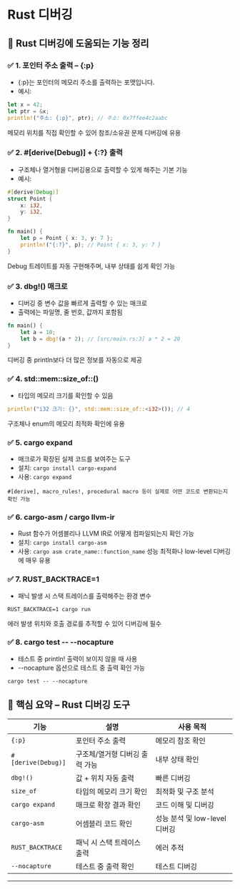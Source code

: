 # Rust 디버깅
## 🧠 Rust 디버깅에 도움되는 기능 정리
### ✅ 1. 포인터 주소 출력 – {:p}
- {:p}는 포인터의 메모리 주소를 출력하는 포맷입니다.
- 예시:
```rust
let x = 42;
let ptr = &x;
println!("주소: {:p}", ptr); // 주소: 0x7ffee4c2aabc
```
메모리 위치를 직접 확인할 수 있어 참조/소유권 문제 디버깅에 유용


### ✅ 2. #[derive(Debug)] + {:?} 출력
- 구조체나 열거형을 디버깅용으로 출력할 수 있게 해주는 기본 기능
- 예시:
```rust
#[derive(Debug)]
struct Point {
    x: i32,
    y: i32,
}

fn main() {
    let p = Point { x: 3, y: 7 };
    println!("{:?}", p); // Point { x: 3, y: 7 }
}
```

Debug 트레이트를 자동 구현해주며, 내부 상태를 쉽게 확인 가능


### ✅ 3. dbg!() 매크로
- 디버깅 중 변수 값을 빠르게 출력할 수 있는 매크로
- 출력에는 파일명, 줄 번호, 값까지 포함됨
```rust
fn main() {
    let a = 10;
    let b = dbg!(a * 2); // [src/main.rs:3] a * 2 = 20
}
```

디버깅 중 println보다 더 많은 정보를 자동으로 제공


### ✅ 4. std::mem::size_of::<T>()
- 타입의 메모리 크기를 확인할 수 있음
```rust
println!("i32 크기: {}", std::mem::size_of::<i32>()); // 4
```

구조체나 enum의 메모리 최적화 확인에 유용


### ✅ 5. cargo expand
- 매크로가 확장된 실제 코드를 보여주는 도구
- 설치: `cargo install cargo-expand`
- 사용: `cargo expand`
```
#[derive], macro_rules!, procedural macro 등이 실제로 어떤 코드로 변환되는지 확인 가능
```

### ✅ 6. cargo-asm / cargo llvm-ir
- Rust 함수가 어셈블리나 LLVM IR로 어떻게 컴파일되는지 확인 가능
- 설치: `cargo install cargo-asm`
- 사용: `cargo asm crate_name::function_name`
성능 최적화나 low-level 디버깅에 매우 유용


### ✅ 7. RUST_BACKTRACE=1
- 패닉 발생 시 스택 트레이스를 출력해주는 환경 변수
```
RUST_BACKTRACE=1 cargo run
```

에러 발생 위치와 호출 경로를 추적할 수 있어 디버깅에 필수


### ✅ 8. cargo test -- --nocapture
- 테스트 중 println! 출력이 보이지 않을 때 사용
- --nocapture 옵션으로 테스트 중 출력 확인 가능
```
cargo test -- --nocapture
```
## 🧩 핵심 요약 – Rust 디버깅 도구

| 기능               | 설명                                      | 사용 목적                     |
|--------------------|-------------------------------------------|-------------------------------|
| `{:p}`             | 포인터 주소 출력                          | 메모리 참조 확인              |
| `#[derive(Debug)]` | 구조체/열거형 디버깅 출력 가능             | 내부 상태 확인                |
| `dbg!()`           | 값 + 위치 자동 출력                        | 빠른 디버깅                   |
| `size_of`          | 타입의 메모리 크기 확인                    | 최적화 및 구조 분석           |
| `cargo expand`     | 매크로 확장 결과 확인                      | 코드 이해 및 디버깅           |
| `cargo-asm`        | 어셈블리 코드 확인                         | 성능 분석 및 low-level 디버깅 |
| `RUST_BACKTRACE`   | 패닉 시 스택 트레이스 출력                 | 에러 추적                     |
| `--nocapture`      | 테스트 중 출력 확인                        | 테스트 디버깅                 |

---


